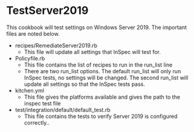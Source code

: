 # TestServer2019

This cookbook will test settings on Windows Server 2019. The important files are noted below.

- recipes/RemediateServer2019.rb
  - This file will update all settings that InSpec will test for.
- Policyfile.rb
  - This file contains the list of recipes to run in the run_list line
  - There are two run_list options. The default run_list will only run InSpec tests, no settings will be changed. The second run_list will update all settings so that the InSpec tests pass.
- kitchen.yml
  - This file gives the platforms available and gives the path to the inspec test file
- test/integration/default/default_test.rb
  - This file contains the tests to verify Server 2019 is configured correctly..
